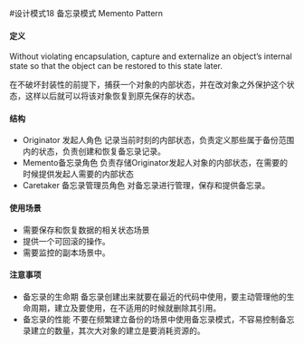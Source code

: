 #设计模式18 备忘录模式 Memento Pattern

#### 定义
Without violating encapsulation, capture and externalize an object’s internal state so that the object can be restored to this state later.

在不破坏封装性的前提下，捕获一个对象的内部状态，并在改对象之外保护这个状态，这样以后就可以将该对象恢复到原先保存的状态。


#### 结构

- Originator 发起人角色
	记录当前时刻的内部状态，负责定义那些属于备份范围内的状态，负责创建和恢复备忘录记录。
- Memento备忘录角色
	负责存储Originator发起人对象的内部状态，在需要的时候提供发起人需要的内部状态
- Caretaker 备忘录管理员角色
	对备忘录进行管理，保存和提供备忘录。



#### 使用场景
- 需要保存和恢复数据的相关状态场景
- 提供一个可回滚的操作。
- 需要监控的副本场景中。


#### 注意事项
- 备忘录的生命期
	备忘录创建出来就要在最近的代码中使用，要主动管理他的生命周期，建立及要使用，在不适用的时候就删除其引用。
- 备忘录的性能
	不要在频繁建立备份的场景中使用备忘录模式，不容易控制备忘录建立的数量，其次大对象的建立是要消耗资源的。